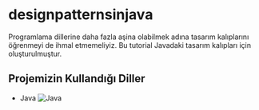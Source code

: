# designpatternsinjava
Programlama dillerine daha fazla aşina olabilmek adına tasarım kalıplarını öğrenmeyi de ihmal etmemeliyiz.
Bu tutorial Javadaki tasarım kalıpları için oluşturulmuştur.
## Projemizin Kullandığı Diller

* Java
  ![Java](https://img.shields.io/badge/-Java-orange)

